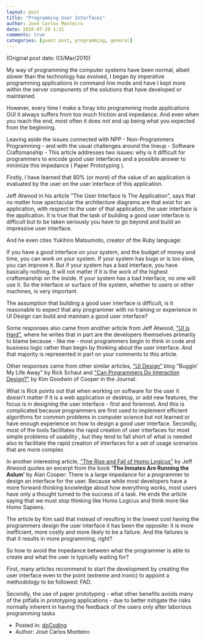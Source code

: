 ```yaml
---
layout: post
title: "Programming User Interfaces"
author: José Carlos Monteiro
date: 2010-07-20 1:31
comments: true
categories: [guest post, programming, general]
---
```

(Original post date: 03/Mar/2010)

My way of programming the computer systems have been normal, albeit slower than the technology has evolved, I began by imperative programming applications in command line mode and have I kept more within the server components of the solutions that have developed or maintained.

However, every time I make a foray into programming mode applications GUI it always suffers from too much friction and impedance. And even when you reach the end, most often it does not end up being what you expected from the beginning.
<!-- more -->
Leaving aside the issues connected with NPP - Non-Programmers Programming - and with the usual challenges around the lineup - Software Craftsmanship - This article addresses two issues: why is it difficult for programmers to encode good user interfaces and a possible answer to minimize this impedance ( Paper Prototyping ).  

Firstly, I have learned that 80% (or more) of the value of an application is evaluated by the user on the user interface of this application.

Jeff Atwood in his article "The User Interface Is The Application", says that no matter how spectacular the architecture diagrams are that exist for an application, with respect to the user of that application, the user interface is the application. It is true that the task of building a good user interface is difficult but to be taken seriously you have to go beyond and build an impressive user interface.

And he even cites Yukihiro Matsumoto, creator of the Ruby language:

If you have a good interface on your system, and the budget of money and time, you can work on your system. If your system has bugs or is too slow, you can improve it. But if your system has a bad interface, you have basically nothing. It will not matter if it is the work of the highest craftsmanship on the inside. If your system has a bad interface, no one will use it. So the interface or surface of the system, whether to users or other machines, is very important.

The assumption that building a good user interface is difficult, is it reasonable to expect that any programmer with no training or experience in UI Design can build and maintain a good user interface?

Some responses also came from another article from Jeff Atwood, ["UI is Hard"](http://www.codinghorror.com/blog/2005/06/ui-is-hard.html), where he writes that in part are the developers themselves primarily to blame because - like me - most programmers begin to think in code and business logic rather than begin by thinking about the user interface. And that majority is represented in part on your comments to this article.

Other responses came from other similar articles, ["UI Design"](http://blogs.msdn.com/rick_schaut/archive/2004/04/02/106929.aspx) blog "Buggin' My Life Away" by Rick Schaut and ["Can Programmers Do Interaction Design?"](http://www.cooper.com/journal/2003/08/can_programmers_do_interaction.html) by Kim Goodwin of Cooper in the Journal.

What is Rick points out that when working on software for the user it doesn't matter if it is a web application or desktop, or add new features, the focus is in designing the user interface - first and foremost. And this is complicated because programmers are first used to implement efficient algorithms for common problems in computer science but not learned or have enough experience on how to design a good user interface. Secondly, most of the tools facilitates the rapid creation of user interfaces for most simple problems of usability , but they tend to fall short of what is needed also to facilitate the rapid creation of interfaces for a set of usage scenarios that are more complex.

In another interesting article, ["The Rise and Fall of Homo Logicus"](http://www.codinghorror.com/blog/2004/09/the-rise-and-fall-of-homo-logicus.html) by Jeff Atwood quotes an excerpt from the book __'The Inmates Are Running the Aslum'__ by Alan Cooper: There is a large impedance for a programmer to design an interface for the user. Because while most developers have a more forward-thinking knowledge about how everything works, most users have only a  thought turned to the success of a task. He ends the article saying that we must stop thinking like Homo Logicus and think more like Homo Sapiens.

The article by Kim said that instead of resulting in the lowest cost having the programmers design the user interface it has been the opposite: it is more inefficient, more costly and more likely to be a failure. And the failures is that it results in more programming, right?

So how to avoid the impedance between what the programmer is able to create and what the user is typically waiting for?

First, many articles recommend to start the development by creating the user interface even to the point (extreme and ironic) to appoint a methodology to be followed: FAD.

Secondly, the use of paper prototyping - what other benefits avoids many of the pitfalls in prototyping applications - due to better mitigate the risks normally inherent in having the feedback of the users only after laborious programming tasks

* Posted in: [doCoding](http://recortis.dowedo-it.com/index.php/archives/category/docoding/)
* Author: José Carlos Monteiro
